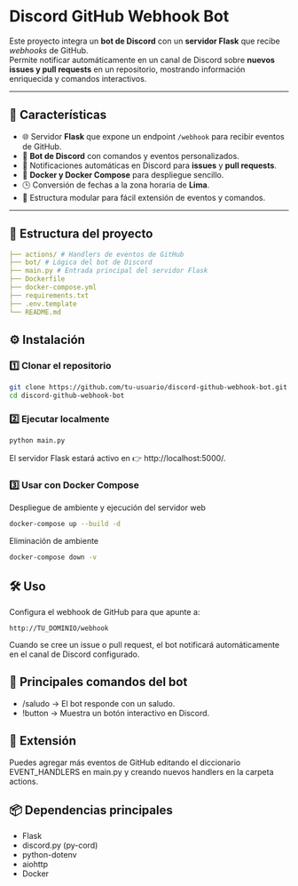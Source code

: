# Discord GitHub Webhook Bot

Este proyecto integra un **bot de Discord** con un **servidor Flask** que recibe *webhooks* de GitHub.  
Permite notificar automáticamente en un canal de Discord sobre **nuevos issues y pull requests** en un repositorio, mostrando información enriquecida y comandos interactivos.

---

## 🚀 Características

- 🌐 Servidor **Flask** que expone un endpoint `/webhook` para recibir eventos de GitHub.  
- 🤖 **Bot de Discord** con comandos y eventos personalizados.  
- 🔔 Notificaciones automáticas en Discord para **issues** y **pull requests**.  
- 🐳 **Docker y Docker Compose** para despliegue sencillo.  
- 🕒 Conversión de fechas a la zona horaria de **Lima**.  
- 📂 Estructura modular para fácil extensión de eventos y comandos.  

---

## 📂 Estructura del proyecto

```yaml
├── actions/ # Handlers de eventos de GitHub
├── bot/ # Lógica del bot de Discord
├── main.py # Entrada principal del servidor Flask
├── Dockerfile
├── docker-compose.yml
├── requirements.txt
├── .env.template
└── README.md
```

## ⚙️ Instalación

### 1️⃣ Clonar el repositorio
```bash
git clone https://github.com/tu-usuario/discord-github-webhook-bot.git
cd discord-github-webhook-bot
```
### 2️⃣ Ejecutar localmente
```bash
python main.py
```
El servidor Flask estará activo en 👉 http://localhost:5000/.

### 3️⃣ Usar con Docker Compose

Despliegue de ambiente y ejecución del servidor web
```bash
docker-compose up --build -d
```

Eliminación de ambiente
```bash
docker-compose down -v
```

## 🛠️ Uso
Configura el webhook de GitHub para que apunte a:

```arduino
http://TU_DOMINIO/webhook
```
Cuando se cree un issue o pull request, el bot notificará automáticamente en el canal de Discord configurado.

## 🤖 Principales comandos del bot
* /saludo → El bot responde con un saludo.
* !button → Muestra un botón interactivo en Discord.

##  🔧 Extensión
Puedes agregar más eventos de GitHub editando el diccionario EVENT_HANDLERS en main.py y creando nuevos handlers en la carpeta actions.

##  📦 Dependencias principales
* Flask
* discord.py (py-cord)
* python-dotenv
* aiohttp
* Docker